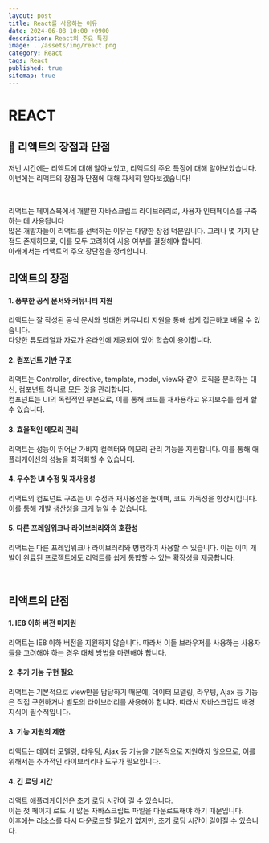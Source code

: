 ```yaml
---
layout: post
title: React를 사용하는 이유
date: 2024-06-08 10:00 +0900
description: React의 주요 특징
image: ../assets/img/react.png
category: React
tags: React
published: true
sitemap: true
---
```


# REACT

## 🍳 리액트의 장점과 단점

저번 시간에는 리액트에 대해 알아보았고, 리액트의 주요 특징에 대해 알아보았습니다.
이번에는 리액트의 장점과 단점에 대해 자세히 알아보겠습니다!

<br>

리액트는 페이스북에서 개발한 자바스크립트 라이브러리로, 사용자 인터페이스를 구축하는 데 사용됩니다<br>
많은 개발자들이 리액트를 선택하는 이유는 다양한 장점 덕분입니다. 그러나 몇 가지 단점도 존재하므로, 이를 모두 고려하여 사용 여부를 결정해야 합니다. <br>
아래에서는 리액트의 주요 장단점을 정리합니다.

## 리액트의 장점

#### 1. 풍부한 공식 문서와 커뮤니티 지원

리액트는 잘 작성된 공식 문서와 방대한 커뮤니티 지원을 통해 쉽게 접근하고 배울 수 있습니다.<br>
다양한 튜토리얼과 자료가 온라인에 제공되어 있어 학습이 용이합니다.

#### 2. 컴포넌트 기반 구조

리액트는 Controller, directive, template, model, view와 같이 로직을 분리하는 대신, 컴포넌트 하나로 모든 것을 관리합니다.<br>
컴포넌트는 UI의 독립적인 부분으로, 이를 통해 코드를 재사용하고 유지보수를 쉽게 할 수 있습니다.

#### 3. 효율적인 메모리 관리

리액트는 성능이 뛰어난 가비지 컬렉터와 메모리 관리 기능을 지원합니다. 이를 통해 애플리케이션의 성능을 최적화할 수 있습니다.

#### 4. 우수한 UI 수정 및 재사용성

리액트의 컴포넌트 구조는 UI 수정과 재사용성을 높이며, 코드 가독성을 향상시킵니다. 이를 통해 개발 생산성을 크게 높일 수 있습니다.

#### 5. 다른 프레임워크나 라이브러리와의 호환성

리액트는 다른 프레임워크나 라이브러리와 병행하여 사용할 수 있습니다. 이는 이미 개발이 완료된 프로젝트에도 리액트를 쉽게 통합할 수 있는 확장성을 제공합니다.

<br>

## 리액트의 단점

#### 1. IE8 이하 버전 미지원

리액트는 IE8 이하 버전을 지원하지 않습니다. 따라서 이들 브라우저를 사용하는 사용자들을 고려해야 하는 경우 대체 방법을 마련해야 합니다.

#### 2. 추가 기능 구현 필요

리액트는 기본적으로 view만을 담당하기 때문에, 데이터 모델링, 라우팅, Ajax 등 기능은 직접 구현하거나 별도의 라이브러리를 사용해야 합니다. 따라서 자바스크립트 배경 지식이 필수적입니다.

#### 3. 기능 지원의 제한

리액트는 데이터 모델링, 라우팅, Ajax 등 기능을 기본적으로 지원하지 않으므로, 이를 위해서는 추가적인 라이브러리나 도구가 필요합니다.

#### 4. 긴 로딩 시간

리액트 애플리케이션은 초기 로딩 시간이 길 수 있습니다.<br>
이는 첫 페이지 로드 시 많은 자바스크립트 파일을 다운로드해야 하기 때문입니다.<br>
이후에는 리소스를 다시 다운로드할 필요가 없지만, 초기 로딩 시간이 길어질 수 있습니다.
